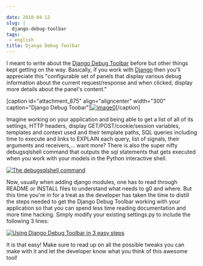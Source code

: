 ```yaml
---

date: 2010-04-12
slug: |
  django-debug-toolbar
tags:
 - english
title: Django Debug Toolbar
---
```


I meant to write about the [Django Debug
Toolbar](http://github.com/robhudson/django-debug-toolbar) before but
other things kept getting on the way. Basically, if you work with
[Django](http://www.djangoproject.com/) then you'll appreciate this
"configurable set of panels that display various debug information about
the current request/response and when clicked, display more details
about the panel's content."

\[caption id="attachment_875" align="aligncenter" width="300"
caption="Django Debug
Toobar"\][![image0](http://www.ogmaciel.com/wp-content/uploads/2010/04/Screenshot-Django-Bookmarks-300x261.png)](http://www.ogmaciel.com/wp-content/uploads/2010/04/Screenshot-Django-Bookmarks.png)\[/caption\]

Imagine working on your application and being able to get a list of all
of its settings, HTTP headers, display GET/POST/cookie/session
variables, templates and context used and their template paths, SQL
queries including time to execute and links to EXPLAIN each query, list
of signals, their arguments and receivers,... want more? There is also
the super nifty debugsqlshell command that outputs the sql statements
that gets executed when you work with your models in the Python
interactive shell.

[![The debugsqlshell
command](http://www.ogmaciel.com/wp-content/uploads/2010/04/debugsqlshell-300x226.png)](http://www.ogmaciel.com/wp-content/uploads/2010/04/debugsqlshell.png)

Now, usually when adding django modules, one has to read through README
or INSTALL files to understand what needs to g0 and where. But this time
you're in for a treat as the developer has taken the time to distill the
steps needed to get the Django Debug Toolbar working with your
application so that you can spend less time reading documentation and
more time hacking. Simply modify your existing settings.py to include
the following 3 lines:

[![Using Django Debug Toolbar in 3 easy
steps](http://www.ogmaciel.com/wp-content/uploads/2010/04/django-debug-toolbar-settings-300x163.png)](http://www.ogmaciel.com/wp-content/uploads/2010/04/django-debug-toolbar-settings.png)

It is that easy! Make sure to read up on all the possible tweaks you can
make with it and let the developer know what you think of this awesome
tool!
